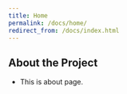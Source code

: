 ```yaml
---
title: Home
permalink: /docs/home/
redirect_from: /docs/index.html
---
```


## About the Project

- This is about page.